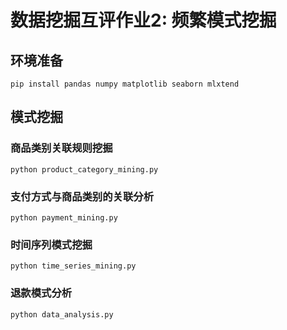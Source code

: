 
# 数据挖掘互评作业2: 频繁模式挖掘



## 环境准备

```shell
pip install pandas numpy matplotlib seaborn mlxtend
```

## 模式挖掘
### 商品类别关联规则挖掘

```shell
python product_category_mining.py
```
### 支付方式与商品类别的关联分析

```shell
python payment_mining.py
```

### 时间序列模式挖掘
```shell
python time_series_mining.py
```

### 退款模式分析
```shell
python data_analysis.py
```
